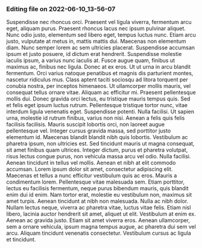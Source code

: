 

### Editing file on 2022-06-10_13-56-07

Suspendisse nec rhoncus orci. Praesent vel ligula viverra, fermentum arcu eget, aliquam purus. Praesent rhoncus lacus nec ipsum pulvinar aliquet. Nunc odio justo, elementum sed libero eget, tempus luctus nunc. Etiam arcu justo, vulputate at metus in, mattis mattis dui. Maecenas non elementum diam. Nunc semper lorem ac sem ultricies placerat. Suspendisse accumsan ipsum et justo posuere, id dictum erat hendrerit. Suspendisse molestie iaculis ipsum, a varius nunc iaculis at. Fusce augue quam, finibus ut maximus ac, finibus nec ligula. Donec at ex eros. Ut ut urna in arcu blandit fermentum.
Orci varius natoque penatibus et magnis dis parturient montes, nascetur ridiculus mus. Class aptent taciti sociosqu ad litora torquent per conubia nostra, per inceptos himenaeos. Ut ullamcorper mollis mauris, vel consequat tellus ornare vitae. Aliquam ac efficitur mi. Praesent pellentesque mollis dui. Donec gravida orci lectus, eu tristique mauris tempus quis. Sed et felis eget ipsum luctus rutrum. Pellentesque tristique tortor nunc, vitae interdum ligula venenatis eget. Suspendisse potenti. Nulla facilisi. Ut sapien urna, molestie id rutrum finibus, varius non nisi. Aenean a felis quis felis facilisis facilisis. Mauris suscipit lobortis orci, non laoreet augue pellentesque vel.
Integer cursus gravida massa, sed porttitor justo elementum id. Maecenas blandit blandit nibh quis lobortis. Vestibulum ac pharetra ipsum, non ultricies est. Sed tincidunt mauris ut magna consequat, sit amet finibus quam ultrices. Integer dictum, purus et pharetra volutpat, risus lectus congue purus, non vehicula massa arcu vel odio. Nulla facilisi. Aenean tincidunt in tellus vel mollis. Aenean et nibh at elit commodo accumsan. Lorem ipsum dolor sit amet, consectetur adipiscing elit. Maecenas et tellus a nunc efficitur vestibulum quis ac eros. Mauris a condimentum lorem. Pellentesque vitae malesuada sem.
Etiam porttitor, lectus eu facilisis fermentum, neque purus bibendum mauris, quis blandit enim dui id enim. Nam tortor erat, molestie eu vestibulum non, maximus sit amet turpis. Aenean tincidunt at nibh non malesuada. Nulla ac nibh dolor. Nullam lectus neque, viverra ac pharetra vitae, luctus vitae felis. Etiam nisl libero, lacinia auctor hendrerit sit amet, aliquet ut elit. Vestibulum at enim ex. Aenean ac gravida justo. Etiam sit amet viverra eros. Aenean ullamcorper, sem a ornare vehicula, ipsum magna tempus augue, ac pharetra dui sem vel arcu. Aliquam tincidunt venenatis consectetur. Vestibulum cursus ac ligula et tincidunt.


